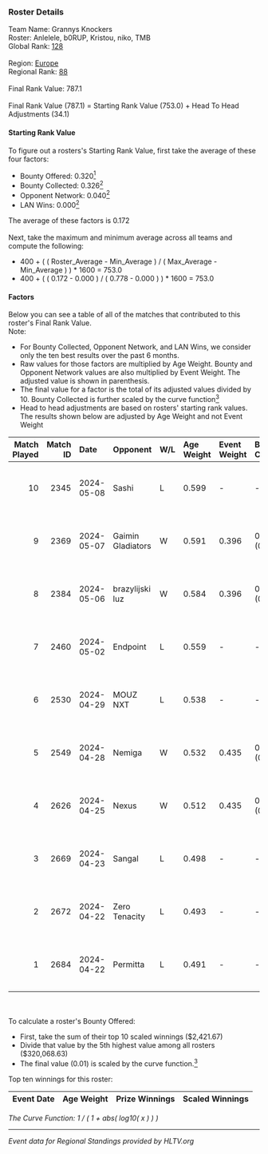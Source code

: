 ### Roster Details<br />
Team Name: Grannys Knockers<br />
Roster: Anlelele, b0RUP, Kristou, niko, TMB<br />
Global Rank: [128](../standings_global.md)<br />
<br />
Region: [Europe]( ../standings_europe.md)<br />
Regional Rank: [88]( ../standings_europe.md)<br />
<br />
Final Rank Value:  787.1<br />
<br />
Final Rank Value (787.1) = Starting Rank Value (753.0) + Head To Head Adjustments (34.1)<br />

#### Starting Rank Value<br />
To figure out a rosters's Starting Rank Value, first take the average of these four factors:<br />
- Bounty Offered: 0.320[<sup>1</sup>](#table2)
- Bounty Collected: 0.326[<sup>2</sup>](#table1)
- Opponent Network: 0.040[<sup>2</sup>](#table1)
- LAN Wins: 0.000[<sup>2</sup>](#table1)

The average of these factors is 0.172<br />
<br />
Next, take the maximum and minimum average across all teams and compute the following:<br />
- 400 + ( ( Roster_Average - Min_Average ) / ( Max_Average - Min_Average ) ) * 1600 = 753.0
- 400 + ( ( 0.172 - 0.000 ) / ( 0.778 - 0.000 ) ) * 1600 = 753.0


#### Factors<br />
Below you can see a table of all of the matches that contributed to this roster's Final Rank Value.<br />
Note:<br />

- For Bounty Collected, Opponent Network, and LAN Wins, we consider only the ten best results over the past 6 months.
- Raw values for those factors are multiplied by Age Weight. Bounty and Opponent Network values are also multiplied by Event Weight. The adjusted value is shown in parenthesis.
- The final value for a factor is the total of its adjusted values divided by 10. Bounty Collected is further scaled by the curve function[<sup>3</sup>](#curveFunction)
- Head to head adjustments are based on rosters' starting rank values. The results shown below are adjusted by Age Weight and not Event Weight
<span id="table1"></span><br />


| Match Played | Match ID | Date       | Opponent          | W/L | Age Weight | Event Weight | Bounty Collected | Opponent Network | LAN Wins  | H2H Adj. | Roster                              |
| -: | -: | :- | :- | :- | :- | :- | :- | :- | :- | -: | :- |
|           10 |     2345 | 2024-05-08 | Sashi             | L   | 0.599      | -            | -                | -                | -         |    -1.64 | Anlelele, b0RUP, Kristou, niko, TMB |
|            9 |     2369 | 2024-05-07 | Gaimin Gladiators | W   | 0.591      | 0.396        | 0.037 (0.009)    | 0.331 (0.077)    | 0 (0.000) |    14.48 | Anlelele, b0RUP, Kristou, niko, TMB |
|            8 |     2384 | 2024-05-06 | brazylijski luz   | W   | 0.584      | 0.396        | 0.008 (0.002)    | 0.250 (0.058)    | 0 (0.000) |    11.08 | Anlelele, b0RUP, Kristou, niko, TMB |
|            7 |     2460 | 2024-05-02 | Endpoint          | L   | 0.559      | -            | -                | -                | -         |    -5.24 | Anlelele, b0RUP, Kristou, niko, TMB |
|            6 |     2530 | 2024-04-29 | MOUZ NXT          | L   | 0.538      | -            | -                | -                | -         |    -3.00 | b0RUP, Kristou, niko, refrezh, TMB  |
|            5 |     2549 | 2024-04-28 | Nemiga            | W   | 0.532      | 0.435        | 0.314 (0.073)    | 0.704 (0.163)    | 0 (0.000) |    15.22 | b0RUP, Kristou, niko, refrezh, TMB  |
|            4 |     2626 | 2024-04-25 | Nexus             | W   | 0.512      | 0.435        | 0.014 (0.003)    | 0.447 (0.099)    | 0 (0.000) |    10.08 | b0RUP, Kristou, niko, refrezh, TMB  |
|            3 |     2669 | 2024-04-23 | Sangal            | L   | 0.498      | -            | -                | -                | -         |    -1.52 | Anlelele, b0RUP, Kristou, niko, TMB |
|            2 |     2672 | 2024-04-22 | Zero Tenacity     | L   | 0.493      | -            | -                | -                | -         |    -2.12 | b0RUP, Kristou, niko, refrezh, TMB  |
|            1 |     2684 | 2024-04-22 | Permitta          | L   | 0.491      | -            | -                | -                | -         |    -3.26 | b0RUP, Kristou, niko, refrezh, TMB  |

<br />
<span id="table2"></span><br />
To calculate a roster's Bounty Offered:<br />

- First, take the sum of their top 10 scaled winnings ($2,421.67)
- Divide that value by the 5th highest value among all rosters ($320,068.63)
- The final value (0.01) is scaled by the curve function.[<sup>3</sup>](#curveFunction)

Top ten winnings for this roster:<br />

| Event Date | Age Weight | Prize Winnings | Scaled Winnings |
| :- | -: | :- | :- |


<span id="curveFunction"></span>_The Curve Function: 1 / ( 1 + abs( log10( x ) ) )_<br />

---
_Event data for Regional Standings provided by HLTV.org_<br />

